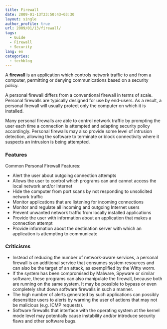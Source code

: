 ```yaml
---
title: Firewall
date: 2009-01-13T23:50:43+03:30
layout: single
author_profile: true
url: 2009/01/13/firewall/
tags:
  - Guide
  - Firewall
  - Security
lang: en
categories: 
  - techblog
---
```

A **firewall** is an application which controls network traffic to and from a computer, permitting or denying communications based on a security policy.  
  
A personal firewall differs from a conventional firewall in terms of scale. Personal firewalls are typically designed for use by end-users. As a result, a personal firewall will usually protect only the computer on which it is installed.  
  
Many personal firewalls are able to control network traffic by prompting the user each time a connection is attempted and adapting security policy accordingly. Personal firewalls may also provide some level of intrusion detection, allowing the software to terminate or block connectivity where it suspects an intrusion is being attempted.  
  
### Features
  
Common Personal Firewall Features:  

* Alert the user about outgoing connection attempts
* Allows the user to control which programs can and cannot access the local network and/or Internet
* Hide the computer from port scans by not responding to unsolicited network traffic
* Monitor applications that are listening for incoming connections
* Monitor and regulate all incoming and outgoing Internet users
* Prevent unwanted network traffic from locally installed applications
* Provide the user with information about an application that makes a connection attempt
* Provide information about the destination server with which an application is attempting to communicate

### Criticisms

* Instead of reducing the number of network-aware services, a personal firewall is an additional service that consumes system resources and can also be the target of an attack, as exemplified by the Witty worm.
* If the system has been compromised by Malware, Spyware or similar software, these programs can also manipulate the firewall, because both are running on the same system. It may be possible to bypass or even completely shut down software firewalls in such a manner.
* The high number of alerts generated by such applications can possibly desensitize users to alerts by warning the user of actions that may not be malicious (e.g. ICMP requests).
* Software firewalls that interface with the operating system at the kernel mode level may potentially cause instability and/or introduce security flaws and other software bugs.
